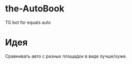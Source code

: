 # the-AutoBook
TG bot for equals auto

# Идея
Сравнивать авто с разных площадок в виде лучше/хуже. 
